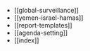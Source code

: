 - [[global-surveillance]]
- [[yemen-israel-hamas]]
- [[report-templates]]
- [[agenda-setting]]
- [[index]]
